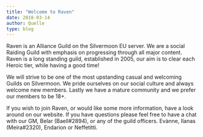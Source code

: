 ```yaml
---
title: "Welcome to Raven"
date: 2018-03-14
author: Quelle
type: blog
---
```


Raven is an Alliance Guild on the Silvermoon EU server. We are a social Raiding Guild with emphasis on progressing through all major content.
Raven is a long standing guild, established in 2005, our aim is to clear each Heroic tier, while having a good time!
 
We will strive to be one of the most upstanding casual and welcoming Guilds on Silvermoon. We pride ourselves on our social culture and always welcome new members. Lastly we have a mature community and we prefer our members to be 18+.
  
If you wish to join Raven, or would like some more information, have a look around on our website. If you have questions please feel free to have a chat with our GM, Belar (Baell#2894), or any of the guild officers. Evànne, Ilanas (Meira#2320), Endarion or Neffetitti.
